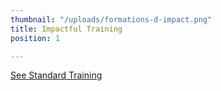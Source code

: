 ```yaml
---
thumbnail: "/uploads/formations-d-impact.png"
title: Impactful Training
position: 1

---
```

<a class="button" href="/formations" target="_blank">See Standard Training</a>